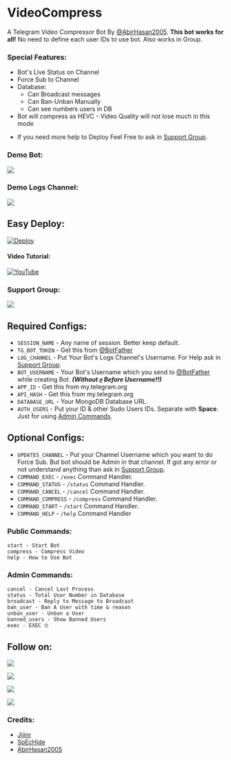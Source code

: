 # VideoCompress
A Telegram Video Compressor Bot By [@AbirHasan2005](https://t.me/linux_repo). **This bot works for all!** No need to define each user IDs to use bot. Also works in Group.

### Special Features:
- Bot's Live Status on Channel
- Force Sub to Channel
- Database:
	- Can Broadcast messages
	- Can Ban-Unban Manually
	- Can see numbers users in DB
- Bot will compress as HEVC
        - Video Quality will not lose much in this mode

* If you need more help to Deploy Feel Free to ask in [Support Group](https://t.me/linux_repo).

### Demo Bot:
<a href="https://t.me/VidCom_Robot"><img src="https://img.shields.io/badge/Demo-Telegram%20Bot-blue.svg?logo=telegram"></a>

### Demo Logs Channel:
<a href="https://t.me/VideoCompressLogs"><img src="https://img.shields.io/badge/Demo-Bot%20Logs%20Channel-blue.svg?logo=telegram"></a>

## Easy Deploy:
[![Deploy](https://www.herokucdn.com/deploy/button.svg)](https://heroku.com/deploy)

#### Video Tutorial:
[![YouTube](https://img.shields.io/badge/YouTube-Video%20Tutorial-red?logo=youtube)](https://youtu.be/gMRsSqaUkio)

### Support Group:
<a href="https://t.me/linux_repo"><img src="https://img.shields.io/badge/Telegram-Join%20Telegram%20Group-blue.svg?logo=telegram"></a>

## Required Configs:
* `SESSION_NAME` - Any name of session. Better keep default.
* `TG_BOT_TOKEN` - Get this from [@BotFather](https://t.me/BotFather)
* `LOG_CHANNEL` - Put Your Bot's Logs Channel's Username. For Help ask in [Support Group](https://t.me/linux_repo).
* `BOT_USERNAME` - Your Bot's Username which you send to [@BotFather](https://t.me/BotFather) while creating Bot. ***(Without `@` Before Username!!)***
* `APP_ID` - Get this from my.telegram.org
* `API_HASH` - Get this from my.telegram.org
* `DATABASE_URL` - Your MongoDB Database URL.
* `AUTH_USERS` - Put your ID & other Sudo Users IDs. Separate with **Space**. Just for using [Admin Commands](https://github.com/AbirHasan2005/VideoCompress/tree/HEVC#admin-commands).

## Optional Configs:
* `UPDATES_CHANNEL` - Put your Channel Username which you want to do Force Sub. But bot should be Admin in that channel. If got any error or not understand anything than ask in [Support Group](https://t.me/linux_repo).
* `COMMAND_EXEC` - `/exec` Command Handler.
* `COMMAND_STATUS` - `/status` Command Handler.
* `COMMAND_CANCEL` - `/cancel` Command Handler.
* `COMMAND_COMPRESS` - `/compress` Command Handler.
* `COMMAND_START` - `/start` Command Handler.
* `COMMAND_HELP` - `/help` Command Handler

### Public Commands:
```
start - Start Bot
compress - Compress Video
help - How to Use Bot
```

### Admin Commands:
```
cancel - Cancel Last Process
status - Total User Number in Database
broadcast - Reply to Message to Broadcast
ban_user - Ban A User with time & reason
unban_user - Unban a User
banned_users - Show Banned Users
exec - EXEC 🙄
```

## Follow on:
<p align="left">
<a href="https://github.com/AbirHasan2005"><img src="https://img.shields.io/badge/GitHub-Follow%20on%20GitHub-inactive.svg?logo=github"></a>
</p>
<p align="left">
<a href="https://twitter.com/AbirHasan2005"><img src="https://img.shields.io/badge/Twitter-Follow%20on%20Twitter-informational.svg?logo=twitter"></a>
</p>
<p align="left">
<a href="https://facebook.com/AbirHasan2005"><img src="https://img.shields.io/badge/Facebook-Follow%20on%20Facebook-blue.svg?logo=facebook"></a>
</p>
<p align="left">
<a href="https://instagram.com/AbirHasan2005"><img src="https://img.shields.io/badge/Instagram-Follow%20on%20Instagram-important.svg?logo=instagram"></a>
</p>

### Credits:
* [Jijinr](https://github.com/Jijinr)
* [SpEcHide](https://github.com/spechide)
* [AbirHasan2005](https://github.com/AbirHasan2005)

